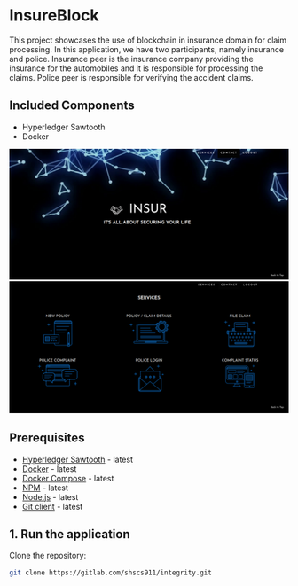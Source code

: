 # InsureBlock

This project showcases the use of blockchain in insurance domain for claim processing. In this application, we have two participants, namely insurance and police. Insurance peer is the insurance company providing the insurance for the automobiles and it is responsible for processing the claims. Police peer is responsible for verifying the accident claims.

## Included Components
* Hyperledger Sawtooth
* Docker

<div class="top-screenshot"><img src="./client/public/images/Insur_1.png" style="max-width: 100%; max-height: 35em;"></div>

<div class="top-screenshot"><img src="./client/public/images/Insur_2.png" style="max-width: 100%; max-height: 35em;"></div>

## Prerequisites

* [Hyperledger Sawtooth](https://sawtooth.hyperledger.org/release/) - latest
* [Docker](https://www.docker.com/products) - latest
* [Docker Compose](https://docs.docker.com/compose/overview/) - latest
* [NPM](https://www.npmjs.com/get-npm) - latest
* [Node.js](https://nodejs.org/en/download/) - latest
* [Git client](https://git-scm.com/downloads) - latest

## 1. Run the application

Clone the repository:
```bash
git clone https://gitlab.com/shscs911/integrity.git
```
